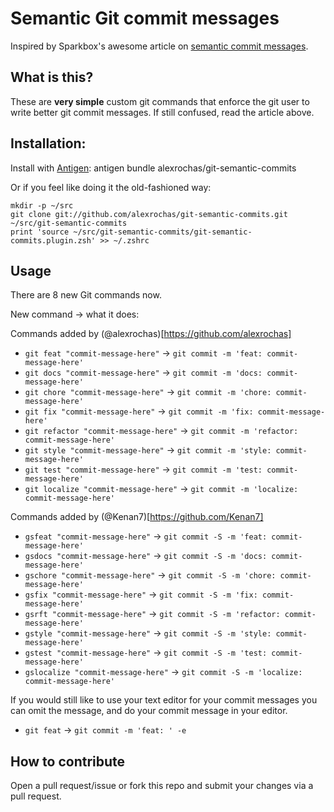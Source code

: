 # Semantic Git commit messages

Inspired by Sparkbox's awesome article on [semantic commit messages](http://seesparkbox.com/foundry/semantic_commit_messages).

## What is this?

These are **very simple** custom git commands that enforce the git user to write better git commit messages. If still confused, read the article above.

## Installation:

Install with [Antigen](https://github.com/zsh-users/antigen): antigen bundle alexrochas/git-semantic-commits

Or if you feel like doing it the old-fashioned way:

```shell
mkdir -p ~/src
git clone git://github.com/alexrochas/git-semantic-commits.git ~/src/git-semantic-commits
print 'source ~/src/git-semantic-commits/git-semantic-commits.plugin.zsh' >> ~/.zshrc
```

## Usage

There are 8 new Git commands now.

New command -> what it does:

Commands added by (@alexrochas)[https://github.com/alexrochas]

-  `git feat "commit-message-here"` -> `git commit -m 'feat: commit-message-here'`
-  `git docs "commit-message-here"` -> `git commit -m 'docs: commit-message-here'`
-  `git chore "commit-message-here"` -> `git commit -m 'chore: commit-message-here'`
-  `git fix "commit-message-here"` -> `git commit -m 'fix: commit-message-here'`
-  `git refactor "commit-message-here"` -> `git commit -m 'refactor: commit-message-here'`
-  `git style "commit-message-here"` -> `git commit -m 'style: commit-message-here'`
-  `git test "commit-message-here"` -> `git commit -m 'test: commit-message-here'`
-  `git localize "commit-message-here"` -> `git commit -m 'localize: commit-message-here'`

Commands added by (@Kenan7)[https://github.com/Kenan7]

-  `gsfeat "commit-message-here"` -> `git commit -S -m 'feat: commit-message-here'`
-  `gsdocs "commit-message-here"` -> `git commit -S -m 'docs: commit-message-here'`
-  `gschore "commit-message-here"` -> `git commit -S -m 'chore: commit-message-here'`
-  `gsfix "commit-message-here"` -> `git commit -S -m 'fix: commit-message-here'`
-  `gsrft "commit-message-here"` -> `git commit -S -m 'refactor: commit-message-here'`
-  `gstyle "commit-message-here"` -> `git commit -S -m 'style: commit-message-here'`
-  `gstest "commit-message-here"` -> `git commit -S -m 'test: commit-message-here'`
-  `gslocalize "commit-message-here"` -> `git commit -S -m 'localize: commit-message-here'`

If you would still like to use your text editor for your commit messages
you can omit the message, and do your commit message in your editor.

-  `git feat` -> `git commit -m 'feat: ' -e`

## How to contribute

Open a pull request/issue or fork this repo and submit your changes via a pull request.
